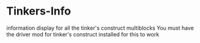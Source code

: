 # Tinkers-Info
information display for all the tinker's construct multiblocks
You must have the driver mod for tinker's construct installed for this to work
